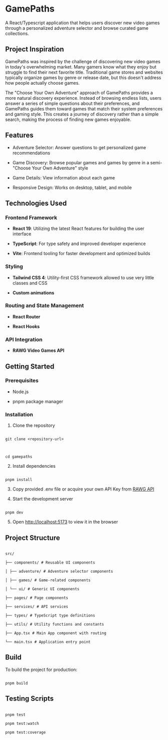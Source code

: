 # GamePaths

A React/Typescript application that helps users discover new video games through a personalized adventure selector and browse curated game collections.

## Project Inspiration

GamePaths was inspired by the challenge of discovering new video games in today's overwhelming market. Many gamers know what they enjoy but struggle to find their next favorite title. Traditional game stores and websites typically organize games by genre or release date, but this doesn't address how people actually choose games.

The "Choose Your Own Adventure" approach of GamePaths provides a more natural discovery experience. Instead of browsing endless lists, users answer a series of simple questions about their preferences, and GamePaths guides them toward games that match their system preferences and gaming style. This creates a journey of discovery rather than a simple search, making the process of finding new games enjoyable.

## Features

- Adventure Selector: Answer questions to get personalized game recommendations

- Game Discovery: Browse popular games and games by genre in a semi-"Choose Your Own Adventure" style

- Game Details: View information about each game

- Responsive Design: Works on desktop, tablet, and mobile

## Technologies Used

### Frontend Framework

- **React 19**: Utilizing the latest React features for building the user interface

- **TypeScript**: For type safety and improved developer experience

- **Vite**: Frontend tooling for faster development and optimized builds

### Styling

- **Tailwind CSS 4**: Utility-first CSS framework allowed to use very little classes and CSS

- **Custom animations**

### Routing and State Management

- **React Router**

- **React Hooks**

### API Integration

- **RAWG Video Games API**

## Getting Started

### Prerequisites

- Node.js

- pnpm package manager

### Installation

1. Clone the repository

```

git clone <repository-url>



cd gamepaths

```

2. Install dependencies

```

pnpm install

```

3. Copy provided .env file or acquire your own API Key from [RAWG API](https://rawg.io/apidocs)

4. Start the development server

```

pnpm dev

```

5. Open [http://localhost:5173](http://localhost:5173) to view it in the browser

## Project Structure

```

src/

├── components/ # Reusable UI components

│ ├── adventure/ # Adventure selector components

│ ├── games/ # Game-related components

│ └── ui/ # Generic UI components

├── pages/ # Page components

├── services/ # API services

├── types/ # TypeScript type definitions

├── utils/ # Utility functions and constants

├── App.tsx # Main App component with routing

└── main.tsx # Application entry point

```

## Build

To build the project for production:

```

pnpm build

```

## Testing Scripts

```

pnpm test

pnpm test:watch

pnpm test:coverage

```
